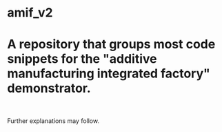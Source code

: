 # amif_v2
<h1>A repository that groups most code snippets for the "additive manufacturing integrated factory" demonstrator.</h1>
<p>&nbsp;</p>
<p>Further explanations may follow.</p>
